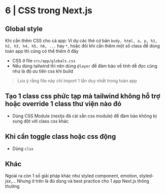 # 6 | CSS trong Next.js

## Global style

Khi cần thêm CSS cho cả app: Ví dụ các thẻ cơ bản `body, html, a, p, h1, h2, h3, h4, h5, h6, ...` hay `*`, hoặc đôi khi cần thêm một số class để dùng toàn app thì cũng có thể thêm ở đây

- CSS ở file `src/app/globals.css`
- Nếu dùng tailwind thì nên dùng `@layer` để đảm bảo về tính dễ đọc cũng như là độ ưu tiên css khi build

> Lưu ý rằng file này chỉ import 1 lần duy nhất trong toàn app

## Tạo 1 class css phức tạp mà tailwind không hỗ trợ hoặc override 1 class thư viện nào đó

- Dùng CSS Module (nextjs đã cài sẵn css module) để đảm bảo không bị xung đột với class css khác

## Khi cần toggle class hoặc css động

- Dùng `clsx`

## Khác

Ngoài ra còn 1 số giải pháp khác như styled component, emotion, styled-jsx,... Nhưng ở trên là đủ dùng và best practice cho 1 app Next.js thông thường



